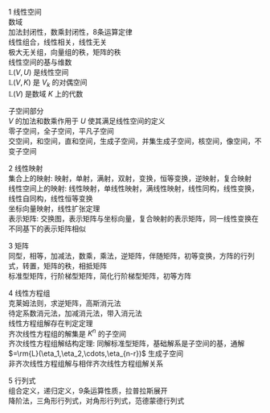 1 线性空间  
  数域  
  加法封闭性，数乘封闭性，8条运算定律  
  线性组合，线性相关，线性无关  
  极大无关组，向量组的秩，矩阵的秩  
  线性空间的基与维数  
   $\mathbb{L}(V,U)$ 是线性空间  
   $\mathbb{L}(V,K)$ 是 $V_k$ 的对偶空间  
   $\mathbb{L}(V)$ 是数域 $K$ 上的代数  
    
  子空间部分  
   $V$ 的加法和数乘作用于 $U$ 使其满足线性空间的定义  
  零子空间，全子空间，平凡子空间  
  交空间，和空间，直和空间，生成子空间，并集生成子空间，核空间，像空间，不变子空间  
    
2 线性映射  
  集合上的映射: 映射，单射，满射，双射，变换，恒等变换，逆映射，复合映射  
  线性空间上的映射: 线性映射，单线性映射，满线性映射，线性同构，线性变换，线性自同构，线性恒等变换  
  坐标向量映射，线性扩张定理  
  表示矩阵: 交换图，表示矩阵与坐标向量，复合映射的表示矩阵，同一线性变换在不同基下的表示矩阵相似  
  
3 矩阵  
  同型，相等，加减法，数乘，乘法，逆矩阵，伴随矩阵，初等变换，方阵的行列式，转置，矩阵的秩，相抵矩阵  
  标准型矩阵，行阶梯型矩阵，简化行阶梯型矩阵，初等方阵  
  
4 线性方程组  
  克莱姆法则，求逆矩阵，高斯消元法  
  待定系数消元法，加减消元法，带入消元法  
  线性方程组解存在判定定理  
  齐次线性方程组的解集是 $K^n$ 的子空间  
  齐次线性方程组解结构定理: 同解标准型矩阵，基础解系是子空间的基，通解 $=\rm{L}(\eta_1,\eta_2,\cdots,\eta_{n-r})$ 生成子空间  
  非齐次线性方程组解与相伴齐次线性方程组解关系  
  
5 行列式  
  组合定义，递归定义，9条运算性质，拉普拉斯展开  
  降阶法，三角形行列式，对角形行列式，范德蒙德行列式  
